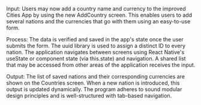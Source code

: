 Input:
Users may now add a country name and currency to the improved Cities App by using the new AddCountry screen.  This enables users to add several nations and the currencies that go with them using an easy-to-use form.

Process:
The data is verified and saved in the app's state once the user submits the form.  The uuid library is used to assign a distinct ID to every nation.  The application navigates between screens using React Native's useState or component state (via this.state) and navigation.  A shared list that may be accessed from other areas of the application receives the input.

Output:
The list of saved nations and their corresponding currencies are shown on the Countries screen.  When a new nation is introduced, this output is updated dynamically.  The program adheres to sound modular design principles and is well-structured with tab-based navigation.
